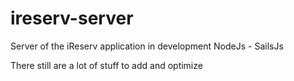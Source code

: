 # ireserv-server
Server of the iReserv application in development
NodeJs - SailsJs

There still are a lot of stuff to add and optimize
